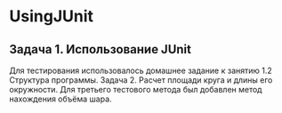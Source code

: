 # UsingJUnit
## Задача 1. Использование JUnit
Для тестирования использовалось домашнее задание к занятию 1.2 Структура программы. Задача 2. Расчет площади круга и длины его окружности.
Для третьего тестового метода был добавлен метод нахождения объёма шара.
